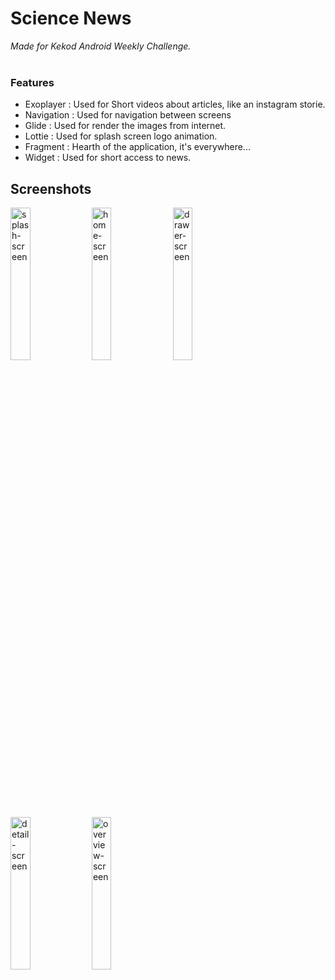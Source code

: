 # Science News
<i>Made for Kekod Android Weekly Challenge.</i>
<br><br>

### Features
- Exoplayer : Used for Short videos about articles, like an instagram storie.
- Navigation : Used for navigation between screens
- Glide : Used for render the images from internet.
- Lottie : Used for splash screen logo animation.
- Fragment : Hearth of the application, it's everywhere...
- Widget : Used for short access to news.

## Screenshots
<div>
<img width="25%" alt="splash-screen" src="https://user-images.githubusercontent.com/61796073/144723316-8ae656b1-341f-42d4-950e-e6bb8f069ca2.jpg" />
<img width="25%" alt="home-screen" src="https://user-images.githubusercontent.com/61796073/144723320-4e67e527-1e94-4ac6-bdca-87c3eacf664c.jpg" />
<img width="25%" alt="drawer-screen" src="https://user-images.githubusercontent.com/61796073/144723323-f41fcf34-c8e7-43af-bdf4-a25a6631cddc.jpg" />
<img width="25%" alt="detail-screen" src="https://user-images.githubusercontent.com/61796073/144723327-970a7994-9d7a-4887-b40d-1a1d5de4e896.jpg" />
<img width="25%" alt="overview-screen" src="https://user-images.githubusercontent.com/61796073/144723332-af644fcd-4331-4b69-bd9f-10dc9b42905f.jpg" />
</div>
